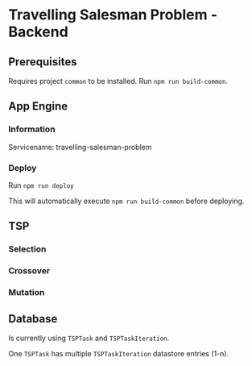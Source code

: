 # Travelling Salesman Problem - Backend

## Prerequisites

Requires project `common` to be installed.
Run `npm run build-common`.

## App Engine

### Information

Servicename: travelling-salesman-problem

### Deploy

Run `npm run deploy`

This will automatically execute `npm run build-common` before deploying.

## TSP

### Selection

### Crossover

### Mutation

## Database

Is currently using `TSPTask` and `TSPTaskIteration`.

One `TSPTask` has multiple `TSPTaskIteration` datastore entries (1-n).
